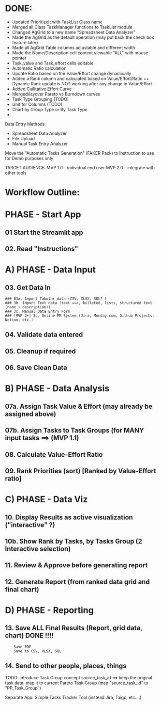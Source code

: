 # DONE:
- Updated PrioritizeIt with TaskList Class name
- Merged all Class TaskManager functions to TaskList module
- Changed AgGrid to a new name "Spreadsheet Data Analyzer"
- Made the AgGrid as the default operation (may put back the check box feature later)
- Made all AgGrid Table columns adjustable and different width
- Made the Name/Description cell content viewable "ALL" with mouse pointer
- Task_value and Task_effort cells editable
- Automatic Ratio calculation
- Update Ratio based on the Value/Effort change dynamically
- Added a Rank column and calculated based on Value/Effort/Ratio
   ++ Dynamic Rank update is NOT working after any change in Value/Effort
- Added Cuilitative Effort Curve
- Merged/layover Pareto vs Burndown curves
- Task Type Grouping (TODO)
- Unit for Columns (TODO)
- Chart by  Group Type or By Task Type
- 

Data Entry Methods:
+   Spreadsheet Data Analyzer
+   File Upload
+   Manual Task Entry Analyzer

Move the "Automatic Tasks Generation" (FAKER Pack) to Instruction to use for Demo purposes only

TARGET AUDIENCE:
    MVP 1.0 - individual end user
    MVP 2.0 - integrate with other tools

# Workflow Outline:

# PHASE - Start App
## 01  Start the Streamlit app
## 02. Read "Instructions"

# A) PHASE - Data Input

## 03. Get Data In 
    ### 03a. Import Tabular data (CSV, XLSX, SQL? )
    ### 3b. Import Text data (text ==>, bulleted, lists, structured text (name + description))
    ### 3c. Manual Data Entry Form
    ### [MVP 2+] 3c. Online PM System (Jira, Monday.com, Github Projects, Notion, etc.)
## 04. Validate data entered
## 05. Cleanup if required
## 06. Save Clean Data

# B) PHASE - Data Analysis

## 07a. Assign Task Value & Effort (may already be assigned above)
## 07b. Assign Tasks to Task Groups (for MANY input tasks ==> (MVP 1.1)
## 08. Calculate Value-Effort Ratio
## 09. Rank Priorities (sort) [Ranked by Value-Effort ratio]

# C) PHASE - Data Viz

## 10. Display Results as active visualization ("interactive" ?) 
## 10b. Show Rank by Tasks, by Tasks Group (2 Interactive selection) 
## 11. Review & Approve before generating report
## 12. Generate Report (from ranked data grid and final chart)

# D) PHASE - Reporting

## 13. Save ALL Final Results (Report, grid data, chart)  DONE  !!!!
        Save PDF
        Save to CSV, XLSX, SQL
## 14. Send to other people, places, things


TODO: introduce Task Group concept 
    source_task_id ==> keep the original task data, 
    map it to current Pareto Task Group (map "source_task_id" to "PP_Task_Group")

Separate App:
Simple Tasks Tracker Tool (instead Jira, Taigo, etc....)
